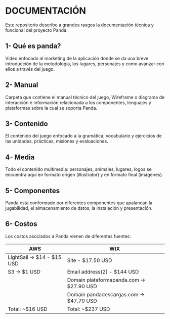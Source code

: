 # DOCUMENTACIÓN
Este repositorio describe a grandes rasgos la documentación técnica y funcional del proyecto Panda.

## 1- Qué es panda?

Video enfocado al marketing de la aplicación donde se da una breve introducción de la metodología, los lugares, personajes y como avanzar con ellos a través del juego.

## 2- Manual

Carpeta que contiene el manual técnico del juego, Wireframe o diagrama de interacción e información relacionada a los componentes, lenguajes y plataformas sobre la cual se soporta Panda.

## 3- Contenido

El contenido del juego enfocado a la gramática, vocabulario y ejercicios de las unidades, prácticas, misiones y evaluaciones. 

## 4- Media

Todo el contenido multimedia: personajes, animales, lugares, logos se encuentra aquí en formato origen (illustrator) y en formato final (imágenes).

## 5- Componentes

Panda esta conformado por diferentes componentes que apalancan la jugabilidad, el almacenamiento de datos, la instalación y presentación.

## 6- Costos

Los costos asociados a Panda vienen de diferentes fuentes:

| AWS                         | WIX |
| -------------               | ------------- |
| LightSail -> $14 - $15 USD  | Site - $17.50 USD  |
| S3 -> $1 USD                | Email address(2) - $144 USD |
|                             | Domain plataformapanda.com -> $27.90 USD |
|                             | Domain pandadescargas.com -> $47.70 USD |
| Total:  ~$16 USD            | Total:  ~$237 USD |